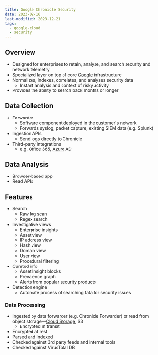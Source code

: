 ```yaml
---
title: Google Chronicle Security
date: 2023-02-16
last-modified: 2023-12-21
tags:
  - google-cloud
  - security
---
```


## Overview

- Designed for enterprises to retain, analyse, and search security and network telemetry
- Specialized layer on top of core [Google](notes/moc/Google%20Cloud.md) infrastructure
- Normalizes, indexes, correlates, and analyses security data
	- Instant analysis and context of risky activity
- Provides the ability to search back months or longer

## Data Collection

- Forwarder
	- Software component deployed in the customer's network
	- Forwards syslog, packet capture, existing SIEM data (e.g. Splunk)
- Ingestion APIs
	- Send logs directly to Chronicle
- Third-party integrations
	- e.g. Office 365, [Azure](notes/moc/Azure.md) AD

## Data Analysis

- Browser-based app
- Read APIs

## Features

- Search
	- Raw log scan
	- Regex search
- Investigative views
	- Enterprise insights
	- Asset view
	- IP address view
	- Hash view
	- Domain view
	- User view
	- Procedural filtering
- Curated info
	- Asset Insight blocks
	- Prevalence graph
	- Alerts from popular security products
- Detection engine
	- Automate process of searching fata for security issues

### Data Processing

- Ingested by data forwarder (e.g. Chronicle Forwarder) or read from object storage—[Cloud Storage](notes/Cloud%20Storage.md), S3
	- Encrypted in transit
- Encrypted at rest
- Parsed and indexed
- Checked against 3rd party feeds and internal tools
- Checked against VirusTotal DB
